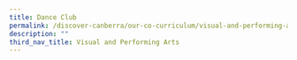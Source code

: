 ```yaml
---
title: Dance Club
permalink: /discover-canberra/our-co-curriculum/visual-and-performing-arts/dance-club
description: ""
third_nav_title: Visual and Performing Arts
---
```

